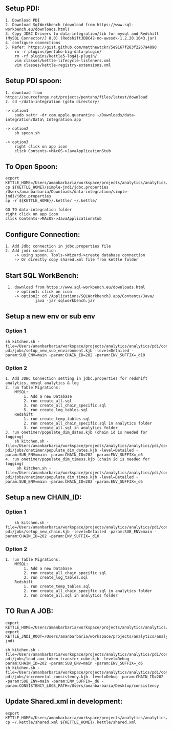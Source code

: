 ## Setup PDI:
	1. Download PDI
	2. Download SqlWorkbench (download from https://www.sql-workbench.eu/downloads.html)
	3. Copy JDBC Drivers to data-integration/lib for mysql and Redshift (MySQL Connector/J 8.0) (RedshiftJDBC42-no-awssdk-1.2.20.1043.jar)
	4. configure connections
	5. Refer: https://gist.github.com/matthewtckr/5e9167f283f2267a4890       
        rm -r plugins/pentaho-big-data-plugin/
        rm -rf plugins/kettle5-log4j-plugin/
        vim classes/kettle-lifecycle-listeners.xml
        vim classes/kettle-registry-extensions.xml

## Setup PDI spoon:
	1. download from https://sourceforge.net/projects/pentaho/files/latest/download
	2. cd ~/data-integration (goto directory)

	-> option1
		sudo xattr -dr com.apple.quarantine ~/Downloads/data-integration/Data\ Integration.app

	-> option2
		sh spoon.sh

	-> option3
		right click on app icon
		click Contents->MAcOS->JavaApplicationStub

## To Open Spoon:
	export KETTLE_HOME=/Users/amanbarbaria/workspace/projects/analytics/analytics/pdi/configs/development
	cp ${KETTLE_HOME}/simple-jndi/jdbc.properties /Users/amanbarbaria/Downloads/data-integration/simple-jndi/jdbc.properties
	cp -r ${KETTLE_HOME}/.kettle/ ~/.kettle/	

	GO TO data-integration folder
	right click on app icon
	click Contents->MAcOS->JavaApplicationStub
	
## Configure Connection:
	1. Add Jdbc connection in jdbc.properties file
	2. Add jndi connection 
		-> using spoon. Tools->Wizard->create database connection 
		-> Or directly copy shared.xml file from kettle folder

## Start SQL WorkBench:
	 1. download from https://www.sql-workbench.eu/downloads.html 
	 	-> option1: click on icon
		-> option2: cd /Applications/SQLWorkbenchJ.app/Contents/Java/
				 java -jar sqlworkbench.jar

			
## Setup a new env or sub env

### Option 1
    sh kitchen.sh -file=/Users/amanbarbaria/workspace/projects/analytics/analytics/pdi/content-pdi/jobs/setup_new_sub_environment.kjb -level=Detailed -param:SUB_ENV=main -param:CHAIN_ID=202 -param:ENV_SUFFIX=_d10
    
###  Option 2

	1. Add JDBC Connection setting in jdbc.properties for redshift analytics, mysql analytics & log 
	2. run Table Migrations:
	    MYSQL:
		    1. Add a new Database
		    2. run create_all.sql
		    3. run create_all_chain_specific.sql
		    5. run create_log_tables.sql
	    Redshift
	        1. run create_temp_tables.sql
	        2. run create_all_chain_specific.sql in analytics folder
	        3. run create_all.sql in analytics folder
    3. run onetimer/populate_dim_dates.kjb (chain id is needed for logging)   
        sh kitchen.sh -file=/Users/amanbarbaria/workspace/projects/analytics/analytics/pdi/content-pdi/jobs/onetimer/populate_dim_dates.kjb -level=Detailed -param:SUB_ENV=main -param:CHAIN_ID=202 -param:ENV_SUFFIX=_d6 
    4. run onetimer/populate_dim_timess.kjb (chain id is needed for logging)
         sh kitchen.sh -file=/Users/amanbarbaria/workspace/projects/analytics/analytics/pdi/content-pdi/jobs/onetimer/populate_dim_times.kjb -level=Detailed -param:SUB_ENV=main -param:CHAIN_ID=202 -param:ENV_SUFFIX=_d6

## Setup a new CHAIN_ID:

### Option 1
        sh kitchen.sh -file=/Users/amanbarbaria/workspace/projects/analytics/analytics/pdi/content-pdi/jobs/setup_new_chain.kjb -level=Detailed -param:SUB_ENV=main -param:CHAIN_ID=202 -param:ENV_SUFFIX=_d10

### Option 2 
	1. run Table Migrations:
	    MYSQL:
		    1. Add a new Database
			2. run create_all_chain_specific.sql
			3. run create_log_tables.sql
		Redshift
			1. run create_temp_tables.sql
			2. run create_all_chain_specific.sql in analytics folder
			3. run create_all.sql in analytics folder

## TO Run A JOB:
	export KETTLE_HOME=/Users/amanbarbaria/workspace/projects/analytics/analytics/pdi/configs/development
	export KETTLE_JNDI_ROOT=/Users/amanbarbaria/workspace/projects/analytics/analytics/pdi/configs/development/simple-jndi

	sh kitchen.sh -file=/Users/amanbarbaria/workspace/projects/analytics/analytics/pdi/content-pdi/jobs/load_aux_token_transfer_cube.kjb -level=Debug -param:CHAIN_ID=202 -param:SUB_ENV=main -param:ENV_SUFFIX=_d6 
	sh kitchen.sh -file=/Users/amanbarbaria/workspace/projects/analytics/analytics/pdi/content-pdi/jobs/incremental_consistency.kjb -level=Debug -param:CHAIN_ID=202 -param:SUB_ENV=main -param:ENV_SUFFIX=_d6 -param:CONSISTENCY_LOGS_PATH=/Users/amanbarbaria/Desktop/consistency 

## Update Shared.xml in development:
	export KETTLE_HOME=/Users/amanbarbaria/workspace/projects/analytics/analytics/pdi/configs/development
	cp ~/.kettle/shared.xml ${KETTLE_HOME}/.kettle/shared.xml
